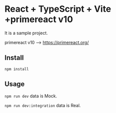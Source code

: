 # React + TypeScript + Vite +primereact v10

It is a sample project.

primereact v10 --> https://primereact.org/

## Install

`npm install`

## Usage

`npm run dev` data is Mock.

`npm run dev:integration` data is Real.
